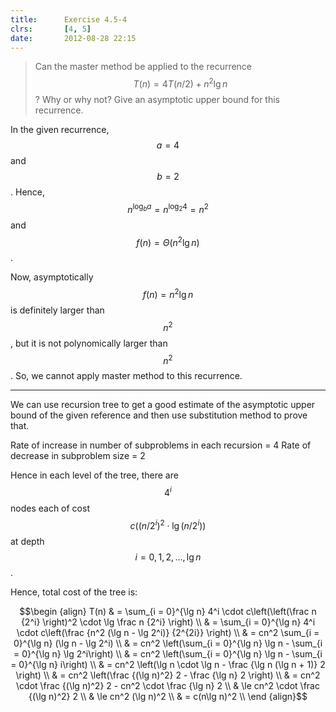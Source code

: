 ```yaml
---
title:      Exercise 4.5-4
clrs:       [4, 5]
date:       2012-08-28 22:15
---
```


>Can the master method be applied to the recurrence $$T(n) = 4T(n/2) + n^2 \lg n$$? Why or why not? Give an asymptotic upper bound for this recurrence.

In the given recurrence, $$a = 4$$ and $$b = 2$$. Hence, $$n^{\log_b a} = n^{\log_2 4} = n^2$$ and $$f(n) = \Theta(n^2 \lg n)$$.

Now, asymptotically $$f(n) = n^2 \lg n$$ is definitely larger than $$n^2$$, but it is not polynomically larger than $$n^2$$. So, we cannot apply master method to this recurrence.

***

We can use recursion tree to get a good estimate of the asymptotic upper bound of the given reference and then use substitution method to prove that.

Rate of increase in number of subproblems in each recursion = 4
Rate of decrease in subproblem size = 2

Hence in each level of the tree, there are $$4^i$$ nodes each of cost $$c((n/2^i)^2 \cdot \lg (n/2^i))$$ at depth $$i = 0, 1, 2, \dots, \lg n$$.

Hence, total cost of the tree is:

$$\begin {align}
T(n) & = \sum_{i = 0}^{\lg n} 4^i \cdot c\left(\left(\frac n {2^i} \right)^2 \cdot \lg \frac n {2^i} \right) \\
     & = \sum_{i = 0}^{\lg n} 4^i \cdot c\left(\frac {n^2 (\lg n - \lg 2^i)} {2^{2i}} \right) \\
     & = cn^2 \sum_{i = 0}^{\lg n} (\lg n - \lg 2^i) \\
     & = cn^2 \left(\sum_{i = 0}^{\lg n} \lg n - \sum_{i = 0}^{\lg n} \lg 2^i\right) \\
     & = cn^2 \left(\sum_{i = 0}^{\lg n} \lg n - \sum_{i = 0}^{\lg n} i\right) \\
     & = cn^2 \left(\lg n \cdot \lg n - \frac {\lg n (\lg n + 1)} 2 \right) \\
     & = cn^2 \left(\frac {(\lg n)^2} 2 - \frac {\lg n} 2 \right) \\
     & = cn^2 \cdot \frac {(\lg n)^2} 2 - cn^2 \cdot \frac {\lg n} 2 \\
     & \le cn^2 \cdot \frac {(\lg n)^2} 2 \\
     & \le cn^2 (\lg n)^2 \\
     & = c(n\lg n)^2 \\
\end {align}$$